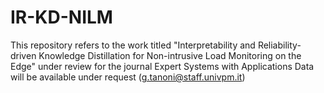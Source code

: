 # IR-KD-NILM
This repository refers to the work titled "Interpretability and Reliability-driven Knowledge Distillation for Non-intrusive Load Monitoring on the Edge" under review for the journal Expert Systems with Applications
Data will be available under request (g.tanoni@staff.univpm.it)
